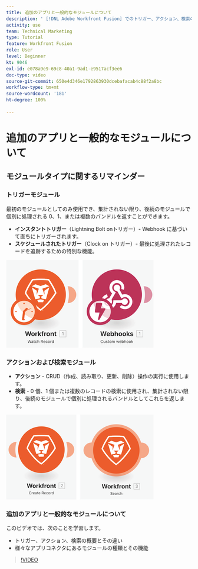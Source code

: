 ```yaml
---
title: 追加のアプリと一般的なモジュールについて
description: ' [!DNL Adobe Workfront Fusion] でのトリガー、アクション、検索の概要、様々なアプリコネクタにあるモジュールの種類がどのように機能するかを説明します。'
activity: use
team: Technical Marketing
type: Tutorial
feature: Workfront Fusion
role: User
level: Beginner
kt: 9046
exl-id: e078a9e9-69c8-40a1-9ad1-e9517acf3ee6
doc-type: video
source-git-commit: 650e4d346e1792863930dcebafacab4c88f2a8bc
workflow-type: tm+mt
source-wordcount: '181'
ht-degree: 100%

---
```


# 追加のアプリと一般的なモジュールについて

## モジュールタイプに関するリマインダー

### トリガーモジュール

最初のモジュールとしてのみ使用でき、集計されない限り、後続のモジュールで個別に処理される 0、1、または複数のバンドルを返すことができます。

* **インスタントトリガー**（Lightning Bolt onトリガー）- Webhook に基づいて直ちにトリガーされます。
* **スケジュールされたトリガー**（Clock on トリガー）- 最後に処理されたレコードを追跡するための特別な機能。

![トリガーモジュールの画像](assets/beyond-basic-modules-1.png)

### アクションおよび検索モジュール

* **アクション** - CRUD（作成、読み取り、更新、削除）操作の実行に使用します。
* **検索** - 0 個、1 個または複数のレコードの検索に使用され、集計されない限り、後続のモジュールで個別に処理されるバンドルとしてこれらを返します。

![アクションおよび検索モジュールの画像](assets/beyond-basic-modules-2.png)

### 追加のアプリと一般的なモジュールについて

このビデオでは、次のことを学習します。

* トリガー、アクション、検索の概要とその違い
* 様々なアプリコネクタにあるモジュールの種類とその機能

>[!VIDEO](https://video.tv.adobe.com/v/335287/?quality=12&learn=on)
